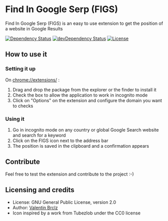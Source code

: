 Find In Google Serp (FIGS)
======
Find In Google Serp (FIGS) is an easy to use extension to get the position of a website in Google Results

[![Dependency Status](https://img.shields.io/david/ValentinBrclz/figs.svg?style=flat)](https://david-dm.org/ValentinBrclz/figs#info=Dependencies)
[![devDependency Status](https://img.shields.io/david/dev/ValentinBrclz/figs.svg?style=flat)](https://david-dm.org/ValentinBrclz/figs#info=devDependencies)
[![License](https://img.shields.io/badge/license-GPLv2-blue.svg?style=flat)](http://opensource.org/licenses/GPL-2.0)

## How to use it
### Setting it up
On [chrome://extensions/](chrome://extensions/) :
 1. Drag and drop the package from the explorer or the finder to install it
 2. Check the box to allow the application to work in incognito mode
 3. Click on "Options" on the extension and configure the domain you want to checks

### Using it
 1. Go in incognito mode on any country or global Google Search website and search for a keyword
 2. Click on the FIGS icon next to the address bar
 3. The position is saved in the clipboard and a confirmation appears

## Contribute
Feel free to test the extension and contribute to the project :-)

## Licensing and credits
* License: GNU General Public License, version 2.0
* Author: [Valentin Brclz](https://github.com/ValentinBrclz)
* Icon inspired by a work from Tubezlob under the CC0 license
